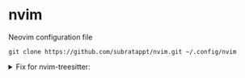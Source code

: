 # nvim
Neovim configuration file

```git clone https://github.com/subratappt/nvim.git ~/.config/nvim```


<details>
  <summary>Fix for nvim-treesitter:</summary>
  
Fix:
``` lua
-- ~/.local/share/nvim/lazy/nvim-treesitter/lua/nvim-treesitter/shell_command_selectors.lua`
    local args = {
      "-o",
      "parser.so",
      "-I./src",
      repo.files,
      "-Os",
      "-std=c99"
    }
```

or 

CC=/path-of-gcc-that-support-c99-or-clang nvim
</details>
